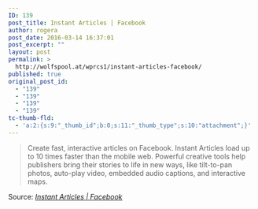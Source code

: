 ```yaml
---
ID: 139
post_title: Instant Articles | Facebook
author: rogera
post_date: 2016-03-14 16:37:01
post_excerpt: ""
layout: post
permalink: >
  http://wolfspool.at/wprcs1/instant-articles-facebook/
published: true
original_post_id:
  - "139"
  - "139"
  - "139"
  - "139"
tc-thumb-fld:
  - 'a:2:{s:9:"_thumb_id";b:0;s:11:"_thumb_type";s:10:"attachment";}'
---
```

<blockquote>Create fast, interactive articles on Facebook. Instant Articles load up to 10 times faster than the mobile web. Powerful creative tools help publishers bring their stories to life in new ways, like tilt-to-pan photos, auto-play video, embedded audio captions, and interactive maps.</blockquote>
Source: <em><a href="https://instantarticles.fb.com/">Instant Articles | Facebook</a></em>